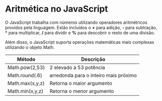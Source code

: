 
# Aritmética no JavaScript
O JavaScript trabalha com números utilizando operadores aritmétricos providos pela linguagem. Estão incluidos o **+** para adição, **-** para subtração, * para multiplicar, **/** para dividir e **%** para descobrir o resto de uma divisão.

Além disso, o JavaScript suporta operações matemáticas mais complexas utilizando o objeto Math.

| Método | Descrição |
|---|---|
| Math.pow(2,53) | 2 elevado a 53 potência |
| Math.round(.6) | arredonda para o inteiro mais próximo |
| Math.max(x,y,z)| Retorna o maior argumento |
| Math.min(x,y,z)| Retorna o menor argumento |
